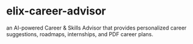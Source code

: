 # elix-career-advisor
an AI-powered Career &amp; Skills Advisor that provides personalized career suggestions, roadmaps, internships, and PDF career plans.
